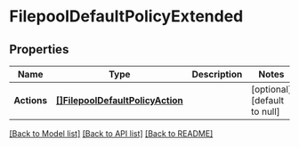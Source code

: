 # FilepoolDefaultPolicyExtended

## Properties
Name | Type | Description | Notes
------------ | ------------- | ------------- | -------------
**Actions** | [**[]FilepoolDefaultPolicyAction**](FilepoolDefaultPolicyAction.md) |  | [optional] [default to null]

[[Back to Model list]](../README.md#documentation-for-models) [[Back to API list]](../README.md#documentation-for-api-endpoints) [[Back to README]](../README.md)



